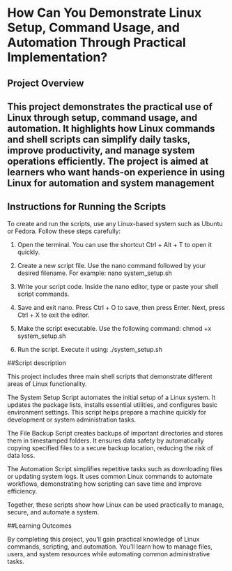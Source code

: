 #  How Can You Demonstrate Linux Setup, Command Usage, and Automation Through Practical Implementation?

##  Project Overview

This project demonstrates the practical use of Linux through setup, command usage, and automation. It highlights how Linux commands and shell scripts can simplify daily tasks, improve productivity, and manage system operations efficiently. The project is aimed at learners who want hands-on experience in using Linux for automation and system management
---

## Instructions for Running the Scripts

To create and run the scripts, use any Linux-based system such as Ubuntu or Fedora. Follow these steps carefully:

1. Open the terminal.
You can use the shortcut Ctrl + Alt + T to open it quickly.

2. Create a new script file.
Use the nano command followed by your desired filename.
For example:
nano system_setup.sh

3. Write your script code.
Inside the nano editor, type or paste your shell script commands.

4. Save and exit nano.
Press Ctrl + O to save, then press Enter.
Next, press Ctrl + X to exit the editor.

5. Make the script executable.
Use the following command:
chmod +x system_setup.sh

6. Run the script.
Execute it using:
./system_setup.sh


##Script description

This project includes three main shell scripts that demonstrate different areas of Linux functionality.

The System Setup Script automates the initial setup of a Linux system. It updates the package lists, installs essential utilities, and configures basic environment settings. This script helps prepare a machine quickly for development or system administration tasks.

The File Backup Script creates backups of important directories and stores them in timestamped folders. It ensures data safety by automatically copying specified files to a secure backup location, reducing the risk of data loss.

The Automation Script simplifies repetitive tasks such as downloading files or updating system logs. It uses common Linux commands to automate workflows, demonstrating how scripting can save time and improve efficiency.

Together, these scripts show how Linux can be used practically to manage, secure, and automate a system.

##Learning Outcomes

By completing this project, you’ll gain practical knowledge of Linux commands, scripting, and automation. You’ll learn how to manage files, users, and system resources while automating common administrative tasks.
